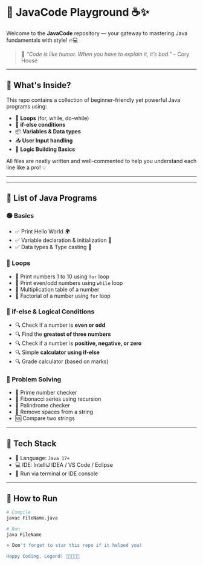 # 🚀 JavaCode Playground ☕✨  
Welcome to the **JavaCode** repository — your gateway to mastering Java fundamentals with style! 🔥💻  

> 🧠 *"Code is like humor. When you have to explain it, it’s bad."* – Cory House

---

## 🧰 What's Inside?

This repo contains a collection of beginner-friendly yet powerful Java programs using:

- 🔁 **Loops** (for, while, do-while)
- 🧠 **if-else conditions**
- 📦 **Variables & Data types**
- 📥 **User Input handling**
- 🔎 **Logic Building Basics**

All files are neatly written and well-commented to help you understand each line like a pro! 💡

---


---

## 📜 List of Java Programs

### 🟢 Basics
- ✅ Print Hello World 🌍  
- ✅ Variable declaration & initialization 🔣  
- ✅ Data types & Type casting 🔁

### 🔄 Loops
- 🔁 Print numbers 1 to 10 using `for` loop  
- 🔁 Print even/odd numbers using `while` loop  
- 🔁 Multiplication table of a number  
- 🔁 Factorial of a number using `for` loop  

### 🔀 if-else & Logical Conditions
- 🔍 Check if a number is **even or odd**  
- 🔍 Find the **greatest of three numbers**  
- 🔍 Check if a number is **positive, negative, or zero**  
- 🔍 Simple **calculator using if-else**  
- 🔍 Grade calculator (based on marks)

### 🎯 Problem Solving
- 🧮 Prime number checker  
- 🔢 Fibonacci series using recursion  
- 🔄 Palindrome checker  
- 🚫 Remove spaces from a string  
- 🆚 Compare two strings  

---

## 🤖 Tech Stack

- 📌 Language: `Java 17+`  
- 💻 IDE: IntelliJ IDEA / VS Code / Eclipse  
- 🧪 Run via terminal or IDE console  

---

## 🧩 How to Run

```bash
# Compile
javac FileName.java

# Run
java FileName

⭐ Don't forget to star this repo if it helped you!

Happy Coding, Legend! 👨‍💻👩‍💻💙

